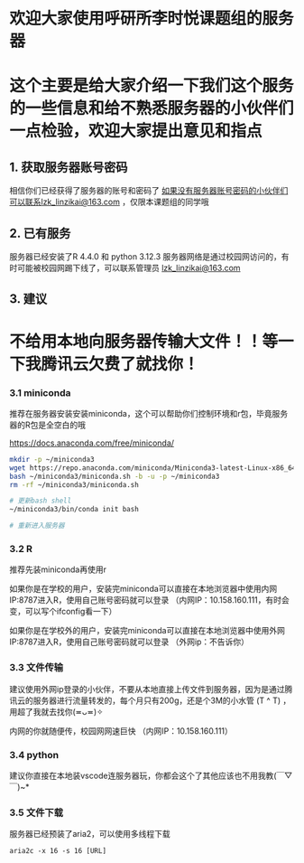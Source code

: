 # 欢迎大家使用呼研所李时悦课题组的服务器
# 这个主要是给大家介绍一下我们这个服务的一些信息和给不熟悉服务器的小伙伴们一点检验，欢迎大家提出意见和指点

## 1. 获取服务器账号密码
相信你们已经获得了服务器的账号和密码了
如果没有服务器账号密码的小伙伴们可以联系lzk_linzikai@163.com ，仅限本课题组的同学哦

## 2. 已有服务
服务器已经安装了R 4.4.0 和 python 3.12.3
服务器网络是通过校园网访问的，有时可能被校园网踢下线了，可以联系管理员 lzk_linzikai@163.com

## 3. 建议

# 不给用本地向服务器传输大文件！！等一下我腾讯云欠费了就找你！

### 3.1 miniconda
推荐在服务器安装安装miniconda，这个可以帮助你们控制环境和r包，毕竟服务器的R包是全空白的哦

https://docs.anaconda.com/free/miniconda/

``` bash
mkdir -p ~/miniconda3
wget https://repo.anaconda.com/miniconda/Miniconda3-latest-Linux-x86_64.sh -O ~/miniconda3/miniconda.sh # 这个要自己看一下下载文件的链接进行修改
bash ~/miniconda3/miniconda.sh -b -u -p ~/miniconda3
rm -rf ~/miniconda3/miniconda.sh

# 更新bash shell
~/miniconda3/bin/conda init bash

# 重新进入服务器
```

### 3.2 R
推荐先装miniconda再使用r

如果你是在学校的用户，安装完miniconda可以直接在本地浏览器中使用内网IP:8787进入R，使用自己账号密码就可以登录 （内网IP：10.158.160.111，有时会变，可以写个ifconfig看一下）

如果你是在学校外的用户，安装完miniconda可以直接在本地浏览器中使用外网IP:8787进入R，使用自己账号密码就可以登录 （外网ip：不告诉你）

### 3.3 文件传输
建议使用外网ip登录的小伙伴，不要从本地直接上传文件到服务器，因为是通过腾讯云的服务器进行流量转发的，每个月只有200g，还是个3M的小水管 (T ^ T) ，用超了我就去找你(≖ᴗ≖)✧

内网的你就随便传，校园网网速巨快 （内网IP：10.158.160.111）


### 3.4 python 
建议你直接在本地装vscode连服务器玩，你都会这个了其他应该也不用我教(￣▽￣)~*


### 3.5 文件下载
服务器已经预装了aria2，可以使用多线程下载
```
aria2c -x 16 -s 16 [URL]
```
